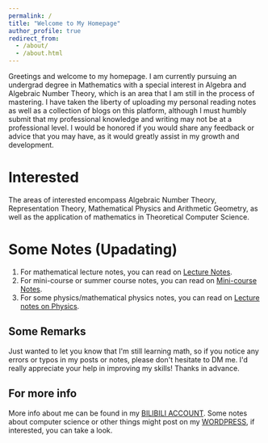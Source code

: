 ```yaml
---
permalink: /
title: "Welcome to My Homepage"
author_profile: true
redirect_from: 
  - /about/
  - /about.html
---
```


Greetings and welcome to my homepage. I am currently pursuing an undergrad degree in Mathematics with a special interest in Algebra and Algebraic Number Theory, which is an area that I am still in the process of mastering. I have taken the liberty of uploading my personal reading notes as well as a collection of blogs on this platform, although I must humbly submit that my professional knowledge and writing may not be at a professional level. I would be honored if you would share any feedback or advice that you may have, as it would greatly assist in my growth and development.

Interested
======
The areas of interested encompass Algebraic Number Theory, Representation Theory, Mathematical Physics and Arithmetic Geometry, as well as the application of mathematics in Theoretical Computer Science.

Some Notes (Upadating)
======
1. For mathematical lecture notes, you can read on [Lecture Notes](https://scott24031.github.io/notes/lecture-notes).
2. For mini-course or summer course notes, you can read on [Mini-course Notes](https://scott24031.github.io/notes/mini-course-notes). 
3. For some physics/mathematical physics notes, you can read on [Lecture notes on Physics](https://scott24031.github.io/notes/physics-notes).

Some Remarks
------
Just wanted to let you know that I'm still learning math, so if you notice any errors or typos in my posts or notes, please don't hesitate to DM me. I'd really appreciate your help in improving my skills! Thanks in advance.

For more info
------
More info about me can be found in my [BILIBILI ACCOUNT](https://space.bilibili.com/118961960?spm_id_from=333.1365.0.0). Some notes about computer science or other things might post on my [WORDPRESS](https://scottmath.top/), if interested, you can take a look.

